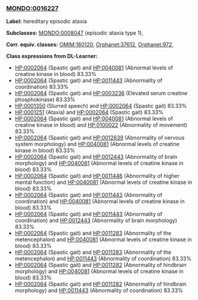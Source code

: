 
### [MONDO:0016227](http://purl.obolibrary.org/obo/MONDO_0016227)
**Label:** hereditary episodic ataxia

**Subclasses:** [MONDO:0008047](http://purl.obolibrary.org/obo/MONDO_0008047) (episodic ataxia type 1), 

**Corr. equiv. classes:** [OMIM:160120](http://purl.obolibrary.org/obo/OMIM_160120), [Orphanet:37612](http://www.orpha.net/ORDO/Orphanet_37612), [Orphanet:972](http://www.orpha.net/ORDO/Orphanet_972), 

**Class expressions from DL-Learner:**

- [HP:0002064](http://purl.obolibrary.org/obo/HP_0002064) (Spastic gait) and [HP:0040081](http://purl.obolibrary.org/obo/HP_0040081) (Abnormal levels of creatine kinase in blood) 83.33%
- [HP:0002064](http://purl.obolibrary.org/obo/HP_0002064) (Spastic gait) and [HP:0011443](http://purl.obolibrary.org/obo/HP_0011443) (Abnormality of coordination) 83.33%
- [HP:0002064](http://purl.obolibrary.org/obo/HP_0002064) (Spastic gait) and [HP:0003236](http://purl.obolibrary.org/obo/HP_0003236) (Elevated serum creatine phosphokinase) 83.33%
- [HP:0001350](http://purl.obolibrary.org/obo/HP_0001350) (Slurred speech) and [HP:0002064](http://purl.obolibrary.org/obo/HP_0002064) (Spastic gait) 83.33%
- [HP:0001251](http://purl.obolibrary.org/obo/HP_0001251) (Ataxia) and [HP:0002064](http://purl.obolibrary.org/obo/HP_0002064) (Spastic gait) 83.33%
- [HP:0002064](http://purl.obolibrary.org/obo/HP_0002064) (Spastic gait) and [HP:0040081](http://purl.obolibrary.org/obo/HP_0040081) (Abnormal levels of creatine kinase in blood) and [HP:0100022](http://purl.obolibrary.org/obo/HP_0100022) (Abnormality of movement) 83.33%
- [HP:0002064](http://purl.obolibrary.org/obo/HP_0002064) (Spastic gait) and [HP:0012639](http://purl.obolibrary.org/obo/HP_0012639) (Abnormality of nervous system morphology) and [HP:0040081](http://purl.obolibrary.org/obo/HP_0040081) (Abnormal levels of creatine kinase in blood) 83.33%
- [HP:0002064](http://purl.obolibrary.org/obo/HP_0002064) (Spastic gait) and [HP:0012443](http://purl.obolibrary.org/obo/HP_0012443) (Abnormality of brain morphology) and [HP:0040081](http://purl.obolibrary.org/obo/HP_0040081) (Abnormal levels of creatine kinase in blood) 83.33%
- [HP:0002064](http://purl.obolibrary.org/obo/HP_0002064) (Spastic gait) and [HP:0011446](http://purl.obolibrary.org/obo/HP_0011446) (Abnormality of higher mental function) and [HP:0040081](http://purl.obolibrary.org/obo/HP_0040081) (Abnormal levels of creatine kinase in blood) 83.33%
- [HP:0002064](http://purl.obolibrary.org/obo/HP_0002064) (Spastic gait) and [HP:0011443](http://purl.obolibrary.org/obo/HP_0011443) (Abnormality of coordination) and [HP:0040081](http://purl.obolibrary.org/obo/HP_0040081) (Abnormal levels of creatine kinase in blood) 83.33%
- [HP:0002064](http://purl.obolibrary.org/obo/HP_0002064) (Spastic gait) and [HP:0011443](http://purl.obolibrary.org/obo/HP_0011443) (Abnormality of coordination) and [HP:0012443](http://purl.obolibrary.org/obo/HP_0012443) (Abnormality of brain morphology) 83.33%
- [HP:0002064](http://purl.obolibrary.org/obo/HP_0002064) (Spastic gait) and [HP:0011283](http://purl.obolibrary.org/obo/HP_0011283) (Abnormality of the metencephalon) and [HP:0040081](http://purl.obolibrary.org/obo/HP_0040081) (Abnormal levels of creatine kinase in blood) 83.33%
- [HP:0002064](http://purl.obolibrary.org/obo/HP_0002064) (Spastic gait) and [HP:0011283](http://purl.obolibrary.org/obo/HP_0011283) (Abnormality of the metencephalon) and [HP:0011443](http://purl.obolibrary.org/obo/HP_0011443) (Abnormality of coordination) 83.33%
- [HP:0002064](http://purl.obolibrary.org/obo/HP_0002064) (Spastic gait) and [HP:0011282](http://purl.obolibrary.org/obo/HP_0011282) (Abnormality of hindbrain morphology) and [HP:0040081](http://purl.obolibrary.org/obo/HP_0040081) (Abnormal levels of creatine kinase in blood) 83.33%
- [HP:0002064](http://purl.obolibrary.org/obo/HP_0002064) (Spastic gait) and [HP:0011282](http://purl.obolibrary.org/obo/HP_0011282) (Abnormality of hindbrain morphology) and [HP:0011443](http://purl.obolibrary.org/obo/HP_0011443) (Abnormality of coordination) 83.33%


